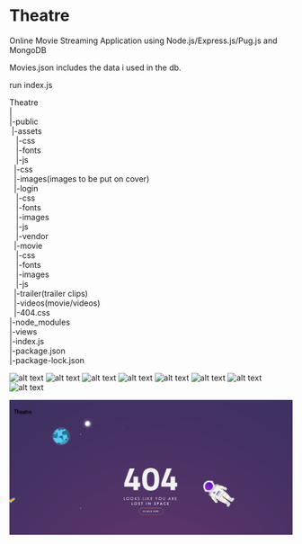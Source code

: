 # Theatre
Online Movie Streaming Application using Node.js/Express.js/Pug.js and MongoDB


Movies.json includes the data i used in the db.

run index.js


Theatre<br>
|<br>
|-public<br>
&nbsp;|-assets<br>
&nbsp;&nbsp;  |-css<br>
&nbsp;&nbsp;  |-fonts<br>
&nbsp;&nbsp;  |-js<br>
&nbsp; |-css<br>
&nbsp; |-images(images to be put on cover)<br>
&nbsp; |-login<br>
&nbsp;&nbsp;  |-css<br>
&nbsp;&nbsp;  |-fonts<br>
&nbsp;&nbsp;  |-images<br>
&nbsp;&nbsp;  |-js<br>
&nbsp;&nbsp;  |-vendor<br>
&nbsp; |-movie<br>
&nbsp;&nbsp;  |-css<br>
&nbsp;&nbsp;  |-fonts<br>
&nbsp;&nbsp;  |-images<br>
&nbsp;&nbsp;  |-js<br>
&nbsp; |-trailer(trailer clips)<br>
&nbsp; |-videos(movie/videos)<br>
&nbsp; |-404.css<br>
|-node_modules<br>
|-views<br>
|-index.js<br>
|-package.json<br>
|-package-lock.json<br>


![alt text](https://raw.githubusercontent.com/username/projectname/branch/path/to/img.png)
![alt text](https://raw.githubusercontent.com/username/projectname/branch/path/to/img.png)
![alt text](https://raw.githubusercontent.com/username/projectname/branch/path/to/img.png)
![alt text](https://raw.githubusercontent.com/username/projectname/branch/path/to/img.png)
![alt text](https://raw.githubusercontent.com/username/projectname/branch/path/to/img.png)
![alt text](https://raw.githubusercontent.com/username/projectname/branch/path/to/img.png)
![alt text](https://raw.githubusercontent.com/username/projectname/branch/path/to/img.png)
![alt text](https://raw.githubusercontent.com/AtaUllahB/Theatre/blob/master/screenshots/404_page.png?raw=true)

<img src="https://github.com/AtaUllahB/Theatre/blob/master/screenshots/404_page.png?raw=true">






